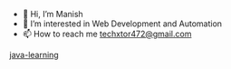 - 👋 Hi, I’m Manish
- 👀 I’m interested in Web Development and Automation
- 📫 How to reach me techxtor472@gmail.com

[java-learning](https://github.com/search?q=user%3Atechxtor+java-learning&type=repositories)

<!---
techxtor/techxtor is a ✨ special ✨ repository because its `README.md` (this file) appears on your GitHub profile.
You can click the Preview link to take a look at your changes.
--->
